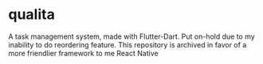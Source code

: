 # qualita

A task management system, made with Flutter-Dart. Put on-hold due to my inability to do reordering feature.
This repository is archived in favor of a more friendlier framework to me React Native
